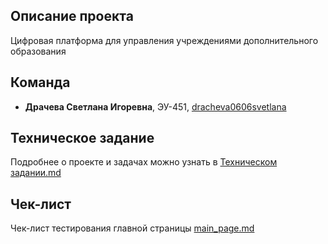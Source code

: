 ## Описание проекта
Цифровая платформа для управления учреждениями дополнительного образования

## Команда
- **Драчева Светлана Игоревна**, ЭУ-451, [dracheva0606svetlana](https://github.com/dracheva0606svetlana)

## Техническое задание
Подробнее о проекте и задачах можно узнать в [Техническом задании.md](Техническое_задание.md)

## Чек-лист
Чек-лист тестирования главной страницы [main_page.md](checklist/main_page.md)
